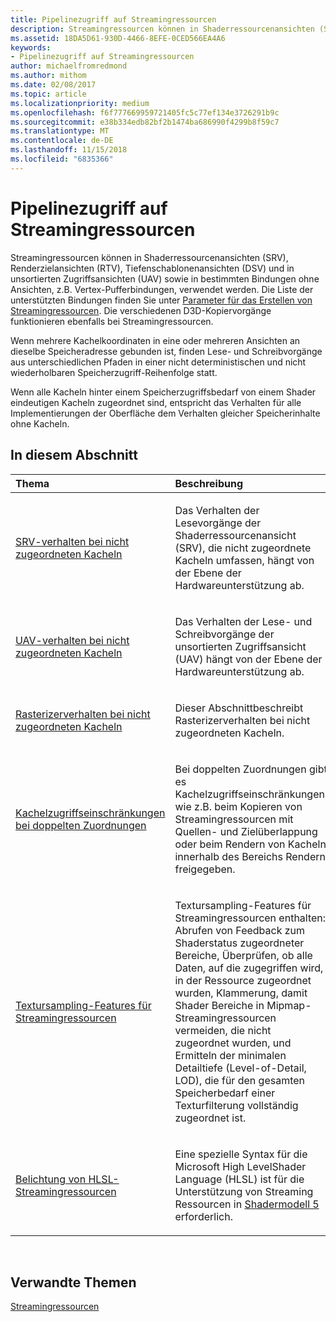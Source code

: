 ```yaml
---
title: Pipelinezugriff auf Streamingressourcen
description: Streamingressourcen können in Shaderressourcenansichten (SRV), Renderzielansichten (RTV), Tiefenschablonenansichten (DSV) und in unsortierten Zugriffsansichten (UAV) sowie in bestimmten Bindungen ohne Ansichten, z.B. Vertex-Pufferbindungen, verwendet werden.
ms.assetid: 18DA5D61-930D-4466-8EFE-0CED566EA4A6
keywords:
- Pipelinezugriff auf Streamingressourcen
author: michaelfromredmond
ms.author: mithom
ms.date: 02/08/2017
ms.topic: article
ms.localizationpriority: medium
ms.openlocfilehash: f6f777669959721405fc5c77ef134e3726291b9c
ms.sourcegitcommit: e38b334edb82bf2b1474ba686990f4299b8f59c7
ms.translationtype: MT
ms.contentlocale: de-DE
ms.lasthandoff: 11/15/2018
ms.locfileid: "6835366"
---
```

# <a name="pipeline-access-to-streaming-resources"></a>Pipelinezugriff auf Streamingressourcen


Streamingressourcen können in Shaderressourcenansichten (SRV), Renderzielansichten (RTV), Tiefenschablonenansichten (DSV) und in unsortierten Zugriffsansichten (UAV) sowie in bestimmten Bindungen ohne Ansichten, z.B. Vertex-Pufferbindungen, verwendet werden. Die Liste der unterstützten Bindungen finden Sie unter [Parameter für das Erstellen von Streamingressourcen](streaming-resource-creation-parameters.md). Die verschiedenen D3D-Kopiervorgänge funktionieren ebenfalls bei Streamingressourcen.

Wenn mehrere Kachelkoordinaten in eine oder mehreren Ansichten an dieselbe Speicheradresse gebunden ist, finden Lese- und Schreibvorgänge aus unterschiedlichen Pfaden in einer nicht deterministischen und nicht wiederholbaren Speicherzugriff-Reihenfolge statt.

Wenn alle Kacheln hinter einem Speicherzugriffsbedarf von einem Shader eindeutigen Kacheln zugeordnet sind, entspricht das Verhalten für alle Implementierungen der Oberfläche dem Verhalten gleicher Speicherinhalte ohne Kacheln.

## <a name="span-idin-this-sectionspanin-this-section"></a><span id="in-this-section"></span>In diesem Abschnitt


<table>
<colgroup>
<col width="50%" />
<col width="50%" />
</colgroup>
<thead>
<tr class="header">
<th align="left">Thema</th>
<th align="left">Beschreibung</th>
</tr>
</thead>
<tbody>
<tr class="odd">
<td align="left"><p><a href="srv-behavior-with-non-mapped-tiles.md">SRV-verhalten bei nicht zugeordneten Kacheln</a></p></td>
<td align="left"><p>Das Verhalten der Lesevorgänge der Shaderressourcenansicht (SRV), die nicht zugeordnete Kacheln umfassen, hängt von der Ebene der Hardwareunterstützung ab.</p></td>
</tr>
<tr class="even">
<td align="left"><p><a href="uav-behavior-with-non-mapped-tiles.md">UAV-verhalten bei nicht zugeordneten Kacheln</a></p></td>
<td align="left"><p>Das Verhalten der Lese- und Schreibvorgänge der unsortierten Zugriffsansicht (UAV) hängt von der Ebene der Hardwareunterstützung ab.</p></td>
</tr>
<tr class="odd">
<td align="left"><p><a href="rasterizer-behavior-with-non-mapped-tiles.md">Rasterizerverhalten bei nicht zugeordneten Kacheln</a></p></td>
<td align="left"><p>Dieser Abschnittbeschreibt Rasterizerverhalten bei nicht zugeordneten Kacheln.</p></td>
</tr>
<tr class="even">
<td align="left"><p><a href="tile-access-limitations-with-duplicate-mappings.md">Kachelzugriffseinschränkungen bei doppelten Zuordnungen</a></p></td>
<td align="left"><p>Bei doppelten Zuordnungen gibt es Kachelzugriffseinschränkungen, wie z.B. beim Kopieren von Streamingressourcen mit Quellen- und Zielüberlappung oder beim Rendern von Kacheln innerhalb des Bereichs Rendern freigegeben.</p></td>
</tr>
<tr class="odd">
<td align="left"><p><a href="streaming-resources-texture-sampling-features.md">Textursampling-Features für Streamingressourcen</a></p></td>
<td align="left"><p>Textursampling-Features für Streamingressourcen enthalten: Abrufen von Feedback zum Shaderstatus zugeordneter Bereiche, Überprüfen, ob alle Daten, auf die zugegriffen wird, in der Ressource zugeordnet wurden, Klammerung, damit Shader Bereiche in Mipmap-Streamingressourcen vermeiden, die nicht zugeordnet wurden, und Ermitteln der minimalen Detailtiefe (Level-of-Detail, LOD), die für den gesamten Speicherbedarf einer Texturfilterung vollständig zugeordnet ist.</p></td>
</tr>
<tr class="even">
<td align="left"><p><a href="hlsl-streaming-resources-exposure.md">Belichtung von HLSL-Streamingressourcen</a></p></td>
<td align="left"><p>Eine spezielle Syntax für die Microsoft High LevelShader Language (HLSL) ist für die Unterstützung von Streaming Ressourcen in <a href="https://msdn.microsoft.com/library/windows/desktop/ff471356">Shadermodell 5</a> erforderlich.</p></td>
</tr>
</tbody>
</table>

 

## <a name="span-idrelated-topicsspanrelated-topics"></a><span id="related-topics"></span>Verwandte Themen


[Streamingressourcen](streaming-resources.md)

 

 




